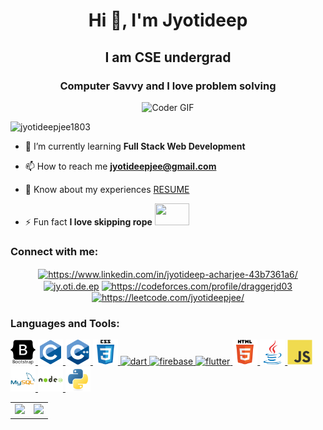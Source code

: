 <h1 align="center">Hi 👋, I'm Jyotideep</h1>
<h2 align="center">I am CSE undergrad</h3>
<h3 align="center">Computer Savvy and I love problem solving</h2>

<p align="center">
 <img alt="Coder GIF" height=250 width=350 src="https://miro.medium.com/max/1360/0*7Q3yvSIv_t0ioJ-Z.gif" />
</p>
<td> <img src="https://komarev.com/ghpvc/?username=jyotideepjee1803&label=Profile%20views&color=0e75b6&style=flat" alt="jyotideepjee1803" /> </td>

- 🌱 I’m currently learning **Full Stack Web Development**

- 📫 How to reach me **jyotideepjee@gmail.com**

- 📄 Know about my experiences [RESUME](https://drive.google.com/drive/folders/1vFRGAkdUc7j3WnU2iKZiz03fqmJPBqOt?usp=sharing)

- ⚡ Fun fact **I love skipping rope** <img height=35 width=55 src = "https://cdn.dribbble.com/users/470545/screenshots/1912195/rabbi-jump-rope_out-of-breath.gif"/>

<h3 align="left">Connect with me:</h3>
<p align="center">
<a href="https://linkedin.com/in/https://www.linkedin.com/in/jyotideep-acharjee-43b7361a6/" target="blank"><img align="center" src="https://raw.githubusercontent.com/rahuldkjain/github-profile-readme-generator/master/src/images/icons/Social/linked-in-alt.svg" alt="https://www.linkedin.com/in/jyotideep-acharjee-43b7361a6/" height="30" width="40" /></a>
<a href="https://instagram.com/jy.oti.de.ep" target="blank"><img align="center" src="https://raw.githubusercontent.com/rahuldkjain/github-profile-readme-generator/master/src/images/icons/Social/instagram.svg" alt="jy.oti.de.ep" height="30" width="40" /></a>
<a href="https://codeforces.com/profile/https://codeforces.com/profile/draggerjd03" target="blank"><img align="center" src="https://raw.githubusercontent.com/rahuldkjain/github-profile-readme-generator/master/src/images/icons/Social/codeforces.svg" alt="https://codeforces.com/profile/draggerjd03" height="30" width="40" /></a>
<a href="https://www.leetcode.com/https://leetcode.com/jyotideepjee/" target="blank"><img align="center" src="https://raw.githubusercontent.com/rahuldkjain/github-profile-readme-generator/master/src/images/icons/Social/leet-code.svg" alt="https://leetcode.com/jyotideepjee/" height="30" width="40" /></a>
</p>

<h3 align="left">Languages and Tools:</h3>
<p align="left"> <a href="https://getbootstrap.com" target="_blank" rel="noreferrer"> <img src="https://raw.githubusercontent.com/devicons/devicon/master/icons/bootstrap/bootstrap-plain-wordmark.svg" alt="bootstrap" width="40" height="40"/> </a> <a href="https://www.cprogramming.com/" target="_blank" rel="noreferrer"> <img src="https://raw.githubusercontent.com/devicons/devicon/master/icons/c/c-original.svg" alt="c" width="40" height="40"/> </a> <a href="https://www.w3schools.com/cpp/" target="_blank" rel="noreferrer"> <img src="https://raw.githubusercontent.com/devicons/devicon/master/icons/cplusplus/cplusplus-original.svg" alt="cplusplus" width="40" height="40"/> </a> <a href="https://www.w3schools.com/css/" target="_blank" rel="noreferrer"> <img src="https://raw.githubusercontent.com/devicons/devicon/master/icons/css3/css3-original-wordmark.svg" alt="css3" width="40" height="40"/> </a> <a href="https://dart.dev" target="_blank" rel="noreferrer"> <img src="https://www.vectorlogo.zone/logos/dartlang/dartlang-icon.svg" alt="dart" width="40" height="40"/> </a></a> <a href="https://firebase.google.com/" target="_blank" rel="noreferrer"> <img src="https://www.vectorlogo.zone/logos/firebase/firebase-icon.svg" alt="firebase" width="40" height="40"/> </a> <a href="https://flutter.dev" target="_blank" rel="noreferrer"> <img src="https://www.vectorlogo.zone/logos/flutterio/flutterio-icon.svg" alt="flutter" width="40" height="40"/> </a> <a href="https://www.w3.org/html/" target="_blank" rel="noreferrer"> <img src="https://raw.githubusercontent.com/devicons/devicon/master/icons/html5/html5-original-wordmark.svg" alt="html5" width="40" height="40"/> </a> <a href="https://www.java.com" target="_blank" rel="noreferrer"> <img src="https://raw.githubusercontent.com/devicons/devicon/master/icons/java/java-original.svg" alt="java" width="40" height="40"/> </a> <a href="https://developer.mozilla.org/en-US/docs/Web/JavaScript" target="_blank" rel="noreferrer"> <img src="https://raw.githubusercontent.com/devicons/devicon/master/icons/javascript/javascript-original.svg" alt="javascript" width="40" height="40"/> </a> <a href="https://www.mysql.com/" target="_blank" rel="noreferrer"> <img src="https://raw.githubusercontent.com/devicons/devicon/master/icons/mysql/mysql-original-wordmark.svg" alt="mysql" width="40" height="40"/> </a> <a href="https://nodejs.org" target="_blank" rel="noreferrer"> <img src="https://raw.githubusercontent.com/devicons/devicon/master/icons/nodejs/nodejs-original-wordmark.svg" alt="nodejs" width="40" height="40"/> </a> <a href="https://www.python.org" target="_blank" rel="noreferrer"> <img src="https://raw.githubusercontent.com/devicons/devicon/master/icons/python/python-original.svg" alt="python" width="40" height="40"/> </a> </p>

<table align="center">
  <tr>
    <td align="center"><img src="https://github-readme-stats.vercel.app/api?username=jyotideepjee1803&show_icons=true&locale=en"/></td>
    <td align="center"><img src="https://github-readme-stats.vercel.app/api/top-langs?username=jyotideepjee1803&show_icons=true&locale=en&layout=compact"/></td>
  </tr>
</table>
